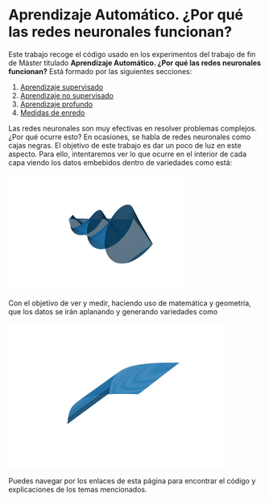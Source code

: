 # Aprendizaje Automático. ¿Por qué las redes neuronales funcionan?

Este trabajo recoge el código usado en los experimentos del trabajo de fin de Máster titulado **Aprendizaje Automático.
¿Por qué las redes neuronales funcionan?** Está formado por las siguientes secciones:

1. [Aprendizaje supervisado](/Aprendizaje-Automatico-Medidas-De-Enredo/aprendizaje_supervisado)
2. [Aprendizaje no supervisado](aprendizaje_no_supervisado)
3. [Aprendizaje profundo](aprendizaje_profundo)
4. [Medidas de enredo](medidas_enredo)

Las redes neuronales son muy efectivas en resolver problemas complejos. ¿Por qué ocurre esto? 
En ocasiones, se habla de redes neuronales como cajas negras. El objetivo de este trabajo es dar un poco de luz en este aspecto. 
Para ello, intentaremos ver lo que ocurre en el interior de cada capa viendo los datos embebidos dentro de variedades como está:

<img alt="entanglement_manifold.png" src="_images/entanglement_manifold.png"/>

Con el objetivo de ver y medir, haciendo uso de matemática y geometría, que los datos se irán aplanando y generando variedades como

<img alt="partially_entanglement_manifold.jpg" src="_images/partially_entanglement_manifold.jpg"/>

Puedes navegar por los enlaces de esta página para encontrar el código y explicaciones de los temas mencionados.
